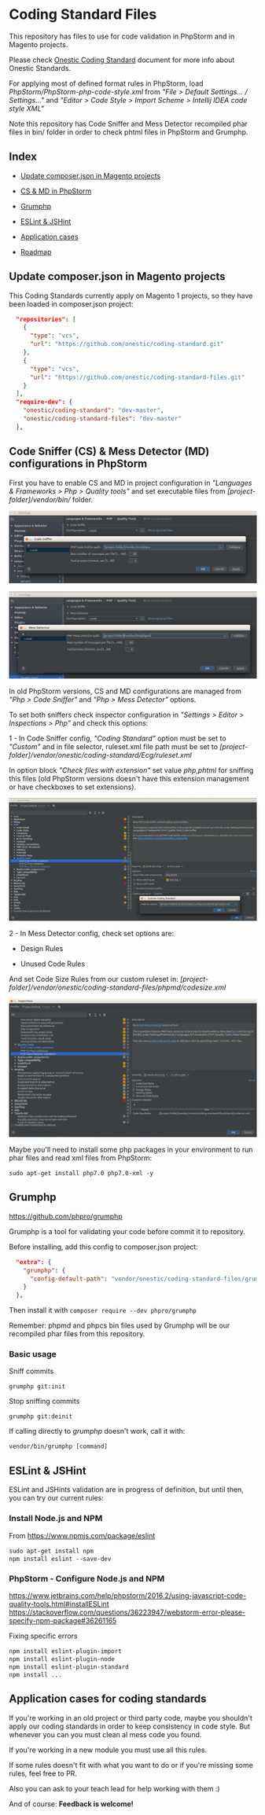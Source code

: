 # Coding Standard Files #
This repository has files to use for code validation in PhpStorm and in Magento projects.

Please check [Onestic Coding Standard](doc/onestic-coding-standards.md) document for more info about Onestic Standards.

For applying most of defined format rules in PhpStorm, load _PhpStorm/PhpStorm-php-code-style.xml_ from _"File > Default Settings... / Settings..."_ and _"Editor > Code Style > Import Scheme > Intellij IDEA code style XML"_

Note this repository has Code Sniffer and Mess Detector recompiled phar files in bin/ folder in order to check phtml files in PhpStorm and Grumphp.

## Index

* [Update composer.json in Magento projects](#update-composerjson-in-magento-projects)

* [CS & MD in PhpStorm](#code-sniffer--mess-detector-configurations-in-phpstorm)

* [Grumphp](#grumphp)

* [ESLint & JSHint](#eslint--jshint)

* [Application cases](#application-cases-for-coding-standards)

* [Roadmap](doc/roadmap.md)

## Update composer.json in Magento projects ##

This Coding Standards currently apply on Magento 1 projects, so they have been loaded in composer.json project: 

```json
  "repositories": [
    {
      "type": "vcs",
      "url": "https://github.com/onestic/coding-standard.git"
    },
    {
      "type": "vcs",
      "url": "https://github.com/onestic/coding-standard-files.git"
    }
  ],
  "require-dev": {
    "onestic/coding-standard": "dev-master",
    "onestic/coding-standard-files": "dev-master"
  },
```

## Code Sniffer (CS) & Mess Detector (MD) configurations in PhpStorm ##

First you have to enable CS and MD in project configuration in _"Languages & Frameworks > Php > Quality tools"_ and set executable files from _[project-folder]/vendor/bin/_ folder.

![Code Sniffer config](PhpStorm/PhpStorm-settings-qt-cs.png)

![Mess Detector config](PhpStorm/PhpStorm-settings-qt-md.png)

In old PhpStorm versions, CS and MD configurations are managed from _"Php > Code Sniffer"_ and _"Php > Mess Detector"_ options.


To set both sniffers check inspector configuration in _"Settings > Editor > Inspections > Php"_ and check this options:

1 - In Code Sniffer config, _"Coding Standard"_ option must be set to _"Custom"_ and in file selector, ruleset.xml file path must be set to _[project-folder]/vendor/onestic/coding-standard/Ecg/ruleset.xml_

In option block _"Check files with extension"_ set value _php,phtml_ for sniffing this files (old PhpStorm versions doesn't have this extension management or have checkboxes to set extensions).

![Code Sniffer inspector config](PhpStorm/PhpStorm-inspectors-cs.png)
  
2 - In Mess Detector config, check set options are:
 
- Design Rules

- Unused Code Rules

And set Code Size Rules from our custom ruleset in: _[project-folder]/vendor/onestic/coding-standard-files/phpmd/codesize.xml_

![Mess Detector inspector config](PhpStorm/PhpStorm-inspectors-md.png)

Maybe you'll need to install some php packages in your environment to run phar files and read xml files from PhpStorm:

```shell
sudo apt-get install php7.0 php7.0-xml -y
```

## Grumphp ##

https://github.com/phpro/grumphp

Grumphp is a tool for validating your code before commit it to repository.

Before installing, add this config to composer.json project:

```json
  "extra": {
    "grumphp": {
      "config-default-path": "vendor/onestic/coding-standard-files/grumphp/grumphp.yml"
    }
  },
```

Then install it with ```composer require --dev phpro/grumphp```

Remember: phpmd and phpcs bin files used by Grumphp will be our recompiled phar files from this repository.

### Basic usage ###

Sniff commits

```shell
grumphp git:init
```

Stop sniffing commits

```shell
grumphp git:deinit
```

If calling directly to _grumphp_ doesn't work, call it with:

```shell
vendor/bin/grumphp [command]
``` 

## ESLint & JSHint ##

ESLint and JSHints validation are in progress of definition, but until then, you can try our current rules: 

### Install Node.js and NPM ###
From https://www.npmjs.com/package/eslint

```shell
sudo apt-get install npm
npm install eslint --save-dev
```

### PhpStorm - Configure Node.js and NPM ###
https://www.jetbrains.com/help/phpstorm/2016.2/using-javascript-code-quality-tools.html#installESLint
https://stackoverflow.com/questions/36223947/webstorm-error-please-specify-npm-package#36261165

Fixing specific errors
```shell
npm install eslint-plugin-import
npm install eslint-plugin-node
npm install eslint-plugin-standard
npm install ...
```

## Application cases for coding standards ##

If you're working in an old project or third party code, maybe you shouldn't apply our coding standards in order to keep consistency in code style. But whenever you can you must clean al mess code you found.

If you're working in a new module you must use all this rules.

If some rules doesn't fit with what you want to do or if you're missing some rules, feel free to PR.

Also you can ask to your teach lead for help working with them :)   

And of course: __Feedback is welcome!__
